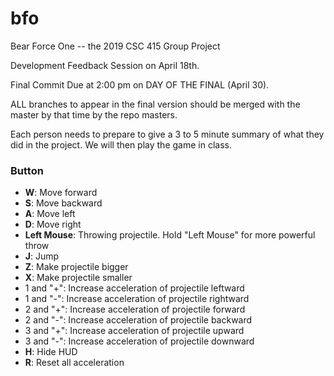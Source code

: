 # bfo

Bear Force One -- the 2019 CSC 415 Group Project

Development Feedback Session on April 18th. 

Final Commit Due at 2:00 pm on DAY OF THE FINAL (April 30).

ALL branches to appear in the final version should be merged with the master
by that time by the repo masters.

Each person needs to prepare to give a 3 to 5 minute summary of what they did 
in the project.  We will then play the game in class.


### Button <br />
*  **W**: Move forward
*  **S**: Move backward
*  **A**: Move left
*  **D**: Move right
*  **Left Mouse**: Throwing projectile. Hold "Left Mouse" for more powerful throw
*  **J**: Jump 
*  **Z**: Make projectile bigger
*  **X**: Make projectile smaller
*  1 and "+": Increase acceleration of projectile leftward
*  1 and "-": Increase acceleration of projectile rightward
*  2 and "+": Increase acceleration of projectile forward
*  2 and "-": Increase acceleration of projectile backward
*  3 and "+": Increase acceleration of projectile upward
*  3 and "-": Increase acceleration of projectile downward
*  **H**: Hide HUD
*  **R**: Reset all acceleration 














